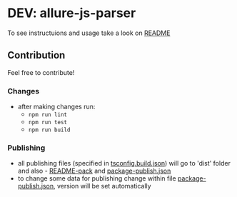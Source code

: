# DEV: allure-js-parser 

To see instructuions and usage take a look on [README](./README-pack.md)


## Contribution
Feel free to contribute!

### Changes
 - after making changes run:
   - `npm run lint`
   - `npm run test`
   - `npm run build`
 
### Publishing
 - all publishing files (specified in [tsconfig.build.json](./tsconfig.build.json)) will go to 'dist' folder and also - [README-pack](./README-pack.md)
and [package-publish.json](./package-publish.json)
 - to change some data for publishing change within file [package-publish.json](./package-publish.json), version will be set automatically
